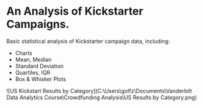 # An Analysis of Kickstarter Campaigns.
Basic statistical analysis of Kickstarter campaign data, including:
  * Charts
  * Mean, Median
  * Standard Deviation
  * Quartiles, IQR
  * Box & Whisker Plots

![US Kickstart Results by Category](C:\Users\golfz\Documents\Vanderbilt Data Analytics Course\Crowdfunding Analysis\US Results by Category.png)
